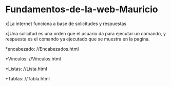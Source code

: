 # Fundamentos-de-la-web-Mauricio
x]La internet funciona a base de solicitudes y respuestas

x]Una solicitud es una orden que el usuario da para ejecutar un comando, y respuesta es el comando ya ejecutado que se muestra en la pagina.

*encabezado: //Encabezados.html

*Vinculos: //Vínculos.html

*Listas: //Lista.html

*Tablas: //Tabla.html